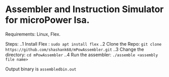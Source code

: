 # Assembler and Instruction Simulator for microPower Isa.

Requirements: Linux, Flex.

Steps:
..1 Install Flex : `sudo apt install flex`
..2 Clone the Repo: `git clone https://github.com/shashank68/mPowAssembler.git`
..3 Change the directory: `cd mPowAssembler`
..4 Run the assembler: `./assemble <assembly file name>`

Output binary is `assembledbin.out`
